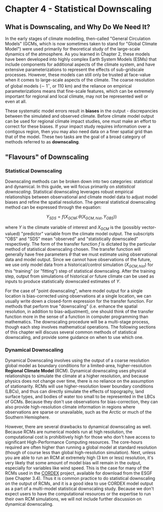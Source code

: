 # Chapter 4 - Statistical Downscaling

## What is Downscaling, and Why Do We Need It?
In the early stages of climate modelling, then-called "General Circulation Models" (GCMs, which is now sometimes taken to stand for "Global Climate Model") were used primarily for theoretical study of the large-scale dynamics of the atmosphere. As you learned in Chapter 2, these models have been developed into highly complex Earth System Models (ESMs) that include components for additional aspects of the climate system, and have extensive parameterizations to represent the effects of sub-gridscale processes. However, these models can still only be trusted at face-value when it comes to large-scale aspects of the climate. The coarse resolution of global models ($\sim$ 1$^{\circ}$, or 110 km) and the reliance on empirical parameterizations means that fine-scale features, which can be extremely important for regional and local climate, may not be represented well or even at all. 

These systematic model errors result in **biases** in the output - discrepancies between the simulated and observed climate. Before climate model output can be used for regional climate impact studies, one must make an effort to correct for these biases. If your impact study requires information over a contigous region, then you may also need data on a finer spatial grid than that of the model. These two tasks are the goal of a broad category of methods referred to as **downscaling**.

## "Flavours" of Downscaling
### Statistical Downscaling
Downscaling methods can be broken down into two categories: statistical and dynamical. In this guide, we will focus primarily on *statistical downscaling*. Statistical downscaling leverages robust empirical relationships between observational and climate model data to adjust model biases and refine the spatial resolution. The general statistical downscaling method can be expressed through the equation:

$$Y_{SDS} = f(X_{GCM} ; \theta(X_{GCM,hist}, Y_{OBS}))$$

where $Y$ is the climate variable of interest and $X_{GCM}$ is the (possibly vector-valued) "predictor" variable from the climate model output. The subscripts "OBS" and "SDS" mean "observed" and "statistically downscaled" respectively. The form of the transfer function $f$ is dictated by the particular method of statistical downscaling chosen. The transfer function will generally have free parameters $\theta$ that we must estimate using observational data and model output. Since we cannot have observations of the future, we use only model data from a historical/control simulation ($X_{GCM,hist}$) for this "training" (or "fitting") step of statistical downscaling. After the training step, output from simulations of historical *or* future climate can be used as inputs to produce statistically downscaled estimates of $Y$.

For the case of "point downscaling", where model output for a single location is bias-corrected using observations at a single location, we can usually write down a closed-form expression for the transfer function. For methods that perform true "downscaling" (i.e. enhance the spatial resolution, in addition to bias-adjustment), one should think of the transfer function more in the sense of a function in computer programming than mathematics. The downscaling procedure will be a multi-stage process, though each step involves mathematical operations. The following sections of this chapter will discuss several common methods of statistical downscaling, and provide some guidance on when to use which one.

### Dynamical Downscaling
Dynamical Downscaling involves using the output of a coarse resolution global model as boundary conditions for a limited-area, higher-resolution **Regional Climate Model** (RCM). Dynamical downscaling uses physical relationships to simulate the climate at a higher resolution, and because physics does not change over time, there is no reliance on the assumption of stationarity. RCMs will use higher-resolution lower boundary conditions (LBCs), and thus can directly simulate the effects of topography, land surface types, and bodies of water too small to be represented in the LBCs of GCMs. Because they don't use observations for bias-correction, they can also provide high-resolution climate information in regions where observations are sparse or unavailable, such as the Arctic or much of the Southern Hemisphere.

However, there are several drawbacks to dynamical downscaling as well. Because RCMs are numerical models run at high resolution, the computational cost is prohibitively high for those who don't have access to significant High-Performance Computing resources. The core-hours required are often higher than running a global model at standard resolution (though of course less than global high-resolution simulation). Next, unless you are able to run an RCM at extremely high (3 km or less) resolution, it's very likely that some amount of model bias will remain in the output, especially for variables like wind speed. This is the case for many of the RCMs used in the [CORDEX](https://cordex.org/) project, available for download from the ESGF (see Chapter 3.4). Thus it is common practice to do statistical downscaling on the output of RCMs, and it is a good idea to use CORDEX model output as a part of a multi-model statistical downscaling study. Because we don't expect users to have the computational resources or the expertise to run their own RCM simulations, we will not include further discussion on dynamical downscaling.

